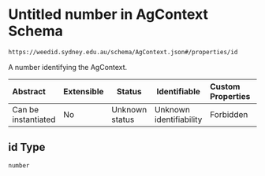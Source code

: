 # Untitled number in AgContext Schema

```txt
https://weedid.sydney.edu.au/schema/AgContext.json#/properties/id
```

A number identifying the AgContext.


| Abstract            | Extensible | Status         | Identifiable            | Custom Properties | Additional Properties | Access Restrictions | Defined In                                                                  |
| :------------------ | ---------- | -------------- | ----------------------- | :---------------- | --------------------- | ------------------- | --------------------------------------------------------------------------- |
| Can be instantiated | No         | Unknown status | Unknown identifiability | Forbidden         | Allowed               | none                | [AgContext.schema.json\*](out/AgContext.schema.json "open original schema") |

## id Type

`number`
